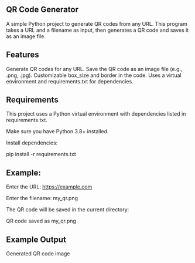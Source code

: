 ## QR Code Generator
A simple Python project to generate QR codes from any URL.
This program takes a URL and a filename as input, then generates a QR code and saves it as an image file.

## Features
Generate QR codes for any URL.
Save the QR code as an image file (e.g., .png, .jpg).
Customizable box_size and border in the code.
Uses a virtual environment and requirements.txt for dependencies.

## Requirements
This project uses a Python virtual environment with dependencies listed in requirements.txt.

Make sure you have Python 3.8+ installed.

Install dependencies:

pip install -r requirements.txt

## Example:
Enter the URL: https://example.com

Enter the filename: my_qr.png

The QR code will be saved in the current directory:

QR code saved as my_qr.png

## Example Output
Generated QR code image
